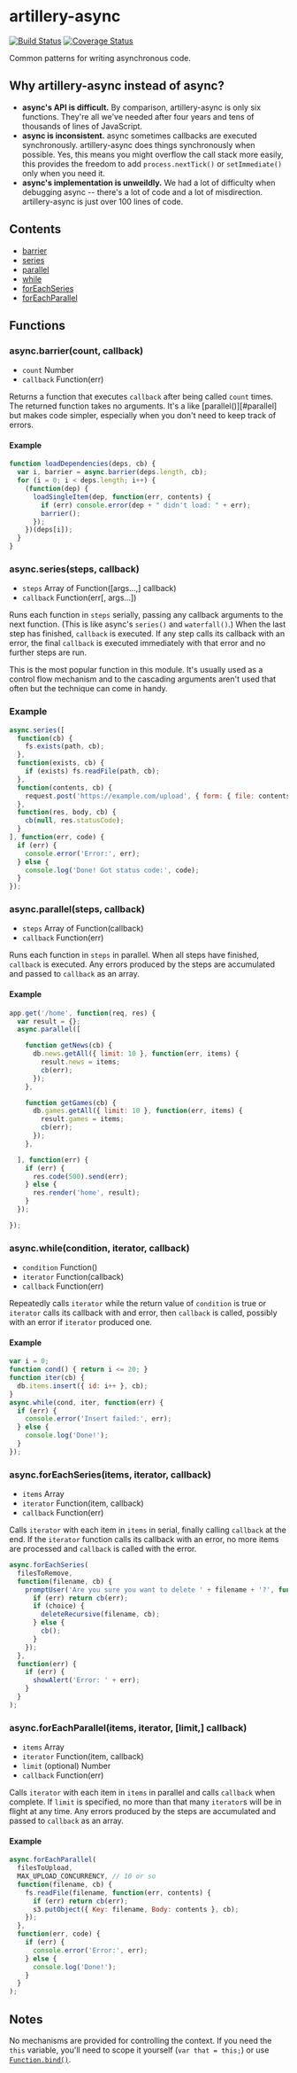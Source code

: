 # artillery-async

[![Build Status](https://img.shields.io/circleci/project/artillery/node-artillery-async.svg)](https://circleci.com/gh/artillery/node-artillery-async)
[![Coverage Status](https://coveralls.io/repos/artillery/node-artillery-async/badge.svg?branch=master&service=github)](https://coveralls.io/github/artillery/node-artillery-async?branch=master)

Common patterns for writing asynchronous code.

## Why artillery-async instead of async?

- **async's API is difficult.** By comparison, artillery-async is only six functions. They're all we've needed after four years and tens of thousands of lines of JavaScript.
- **async is inconsistent.** async sometimes callbacks are executed synchronously. artillery-async does things synchronously when possible. Yes, this means you might overflow the call stack more easily, this provides the freedom to add `process.nextTick()` or `setImmediate()` only when you need it.
- **async's implementation is unweildly.** We had a lot of difficulty when debugging async -- there's a lot of code and a lot of misdirection. artillery-async is just over 100 lines of code.

## Contents

- [barrier](#asyncbarriercount-callback)
- [series](#asyncseriessteps-callback)
- [parallel](#asyncparallelsteps-callback)
- [while](#asyncwhilecondition-iterator-callback)
- [forEachSeries](#asyncforeachseriesitems-iterator-callback)
- [forEachParallel](#asyncforeachparallelitems-iterator-limit-callback)

## Functions

### async.barrier(count, callback)
- `count` Number
- `callback` Function(err)

Returns a function that executes `callback` after being called `count` times. The returned function takes no arguments. It's a like [parallel()][#parallel] but makes code simpler, especially when you don't need to keep track of errors.

#### Example

```javascript
function loadDependencies(deps, cb) {
  var i, barrier = async.barrier(deps.length, cb);
  for (i = 0; i < deps.length; i++) {
    (function(dep) {
      loadSingleItem(dep, function(err, contents) {
        if (err) console.error(dep + " didn't load: " + err);
        barrier();
      });
    })(deps[i]);
  }
}
```

### async.series(steps, callback)
- `steps` Array of Function([args...,] callback)
- `callback` Function(err[, args...])

Runs each function in `steps` serially, passing any callback arguments to the next function. (This is like async's `series()` and `waterfall()`.) When the last step has finished, `callback` is executed. If any step calls its callback with an error, the final `callback` is executed immediately with that error and no further steps are run.

This is the most popular function in this module. It's usually used as a control flow mechanism and to the cascading arguments aren't used that often but the technique can come in handy.

### Example

```javascript
async.series([
  function(cb) {
    fs.exists(path, cb);
  },
  function(exists, cb) {
    if (exists) fs.readFile(path, cb);
  },
  function(contents, cb) {
    request.post('https://example.com/upload', { form: { file: contents } }, cb);
  },
  function(res, body, cb) {
    cb(null, res.statusCode);
  }
], function(err, code) {
  if (err) {
    console.error('Error:', err);
  } else {
    console.log('Done! Got status code:', code);
  }
});
```

### async.parallel(steps, callback)
- `steps` Array of Function(callback)
- `callback` Function(err)

Runs each function in `steps` in parallel. When all steps have finished, `callback` is executed. Any errors produced by the steps are accumulated and passed to `callback` as an array.

#### Example

```javascript
app.get('/home', function(req, res) {
  var result = {};
  async.parallel([

    function getNews(cb) {
      db.news.getAll({ limit: 10 }, function(err, items) {
        result.news = items;
        cb(err);
      });
    },

    function getGames(cb) {
      db.games.getAll({ limit: 10 }, function(err, items) {
        result.games = items;
        cb(err);
      });
    },

  ], function(err) {
    if (err) {
      res.code(500).send(err);
    } else {
      res.render('home', result);
    }
  });

});
```

### async.while(condition, iterator, callback)
- `condition` Function()
- `iterator` Function(callback)
- `callback` Function(err)

Repeatedly calls `iterator` while the return value of `condition` is true or `iterator` calls its callback with and error, then `callback` is called, possibly with an error if `iterator` produced one.

#### Example

```javascript
var i = 0;
function cond() { return i <= 20; }
function iter(cb) {
  db.items.insert({ id: i++ }, cb);
}
async.while(cond, iter, function(err) {
  if (err) {
    console.error('Insert failed:', err);
  } else {
    console.log('Done!');
  }
});
```

### async.forEachSeries(items, iterator, callback)
- `items` Array
- `iterator` Function(item, callback)
- `callback` Function(err)

Calls `iterator` with each item in `items` in serial, finally calling `callback` at the end. If the `iterator` function calls its callback with an error, no more items are processed and `callback` is called with the error.

```javascript
async.forEachSeries(
  filesToRemove,
  function(filename, cb) {
    promptUser('Are you sure you want to delete ' + filename + '?', function(err, choice) {
      if (err) return cb(err);
      if (choice) {
        deleteRecursive(filename, cb);
      } else {
        cb();
      }
    });
  },
  function(err) {
    if (err) {
      showAlert('Error: ' + err);
    }
  }
);
```

### async.forEachParallel(items, iterator, [limit,] callback)
- `items` Array
- `iterator` Function(item, callback)
- `limit` (optional) Number
- `callback` Function(err)

Calls `iterator` with each item in `items` in parallel and calls `callback` when complete. If `limit` is specified, no more than that many `iterator`s will be in flight at any time. Any errors produced by the steps are accumulated and passed to `callback` as an array.

#### Example

```javascript
async.forEachParallel(
  filesToUpload,
  MAX_UPLOAD_CONCURRENCY, // 10 or so
  function(filename, cb) {
    fs.readFile(filename, function(err, contents) {
      if (err) return cb(err);
      s3.putObject({ Key: filename, Body: contents }, cb);
    });
  },
  function(err, code) {
    if (err) {
      console.error('Error:', err);
    } else {
      console.log('Done!');
    }
  }
);
```

## Notes

No mechanisms are provided for controlling the context. If you need the `this` variable, you'll need to scope it yourself (`var that = this;`) or use [`Function.bind()`](https://developer.mozilla.org/en-US/docs/JavaScript/Reference/Global_Objects/Function/bind).

